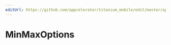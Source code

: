 ```yaml
---
editUrl: https://github.com/appcelerator/titanium_mobile/edit/master/apidoc/Titanium/UI/View.yml
---
```

# MinMaxOptions

<TypeHeader/>

<ApiDocs/>
